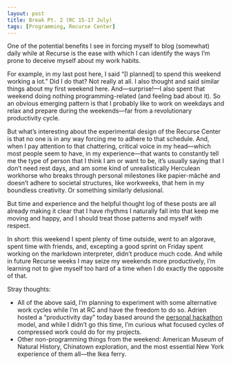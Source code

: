 ```yaml
---
layout: post
title: Break Pt. 2 (RC 15-17 July)
tags: [Programming, Recurse Center]
---
```

One of the potential benefits I see in forcing myself to blog (somewhat) daily while at Recurse is the ease with which I can identify the ways I’m prone to deceive myself about my work habits. 

For example, in my last post here, I said “[I planned] to spend this weekend working a lot.” Did I do that? Not really at all. I also thought and said similar things about my first weekend here. And—surprise!—I also spent that weekend doing nothing programming-related (and feeling bad about it). So an obvious emerging pattern is that I probably like to work on weekdays and relax and prepare during the weekends—far from a revolutionary productivity cycle.

But what’s interesting about the experimental design of the Recurse Center is that no one is in any way forcing me to adhere to that schedule. And, when I pay attention to that chattering, critical voice in my head—which most people seem to have, in my experience—that wants to constantly tell me the type of person that I think I am or want to be, it’s usually saying that I don’t need rest days, and am some kind of unrealistically Herculean workhorse who breaks through personal milestones like papier-mâché and doesn’t adhere to societal structures, like workweeks, that hem in my boundless creativity. Or something similarly delusional.

But time and experience and the helpful thought log of these posts are all already making it clear that I have rhythms I naturally fall into that keep me moving and happy, and I should treat those patterns and myself with respect. 

In short: this weekend I spent plenty of time outside, went to an algorave, spent time with friends, and, excepting a good sprint on Friday spent working on the markdown interpreter, didn’t produce much code. And while in future Recurse weeks I may seize my weekends more productively, I’m learning not to give myself too hard of a time when I do exactly the opposite of that.

Stray thoughts:

- All of the above said, I’m planning to experiment with some alternative work cycles while I’m at RC and have the freedom to do so. Adrien hosted a “productivity day” today based around the [personal hackathon](http://www.personalhackathon.com) model, and while I didn’t go this time, I’m curious what focused cycles of compressed work could do for my projects.
- Other non-programming things from the weekend: American Museum of Natural History, Chinatown exploration, and the most essential New York experience of them all—the Ikea ferry.